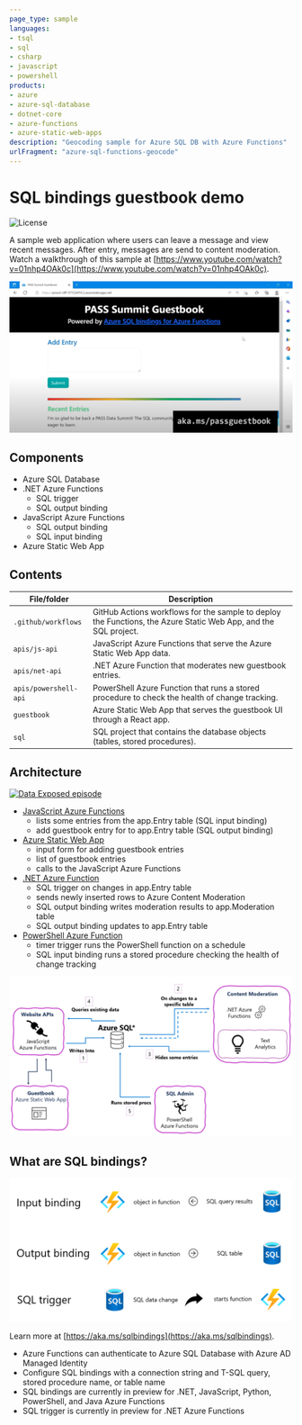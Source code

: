 ```yaml
---
page_type: sample
languages:
- tsql
- sql
- csharp
- javascript
- powershell
products:
- azure
- azure-sql-database
- dotnet-core
- azure-functions
- azure-static-web-apps
description: "Geocoding sample for Azure SQL DB with Azure Functions"
urlFragment: "azure-sql-functions-geocode"
---
```


# SQL bindings guestbook demo

![License](https://img.shields.io/badge/license-MIT-green.svg)

<!-- 
Guidelines on README format: https://review.docs.microsoft.com/help/onboard/admin/samples/concepts/readme-template?branch=master

Guidance on onboarding samples to docs.microsoft.com/samples: https://review.docs.microsoft.com/help/onboard/admin/samples/process/onboarding?branch=master

Taxonomies for products and languages: https://review.docs.microsoft.com/new-hope/information-architecture/metadata/taxonomies?branch=master
-->

A sample web application where users can leave a message and view recent messages.  After entry, messages are send to content moderation. Watch a walkthrough of this sample at [https://www.youtube.com/watch?v=01nhp4OAk0c](https://www.youtube.com/watch?v=01nhp4OAk0c).

![guestbook screenshot](images/guestbook.png)

## Components
- Azure SQL Database
- .NET Azure Functions
  - SQL trigger
  - SQL output binding
- JavaScript Azure Functions
  - SQL output binding
  - SQL input binding
- Azure Static Web App
 
## Contents

| File/folder       | Description                                |
|-------------------|--------------------------------------------|
| `.github/workflows`       | GitHub Actions workflows for the sample to deploy the Functions, the Azure Static Web App, and the SQL project. |
| `apis/js-api`            | JavaScript Azure Functions that serve the Azure Static Web App data. |
| `apis/net-api`           | .NET Azure Function that moderates new guestbook entries. |
| `apis/powershell-api`    | PowerShell Azure Function that runs a stored procedure to check the health of change tracking. |
| `guestbook`              | Azure Static Web App that serves the guestbook UI through a React app. |
| `sql`                    | SQL project that contains the database objects (tables, stored procedures). |
 
## Architecture

[![Data Exposed episode](https://img.youtube.com/vi/01nhp4OAk0c/0.jpg)](https://www.youtube.com/watch?v=01nhp4OAk0c)

- [JavaScript Azure Functions](apis/js-api/)
  - lists some entries from the app.Entry table (SQL input binding)
  - add guestbook entry for to app.Entry table (SQL output binding)
- [Azure Static Web App](guestbook/)
  - input form for adding guestbook entries
  - list of guestbook entries
  - calls to the JavaScript Azure Functions
- [.NET Azure Function](apis/net-api/)
  - SQL trigger on changes in app.Entry table
  - sends newly inserted rows to Azure Content Moderation
  - SQL output binding writes moderation results to app.Moderation table
  - SQL output binding updates to app.Entry table
- [PowerShell Azure Function](apis/powershell-api/)
  - timer trigger runs the PowerShell function on a schedule
  - SQL input binding runs a stored procedure checking the health of change tracking

![architecture diagram](images/architecture.png)

## What are SQL bindings?

![summary slide on SQL bindings](images/sqlbindings-summary.png)

Learn more at [https://aka.ms/sqlbindings](https://aka.ms/sqlbindings).

- Azure Functions can authenticate to Azure SQL Database with Azure AD Managed Identity
- Configure SQL bindings with a connection string and T-SQL query, stored procedure name, or table name
- SQL bindings are currently in preview for .NET, JavaScript, Python, PowerShell, and Java Azure Functions
- SQL trigger is currently in preview for .NET Azure Functions
